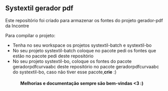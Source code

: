 <h2>Systextil gerador pdf</h1>

<p>Este repositório foi criado para armazenar os fontes do projeto gerador-pdf da Incontre</p>

<p>Para compilar o projeto:</p>

<ul>
  <li>Tenha no seu workspace os projetos systextil-batch e systextil-bo</li>
  <li>No seu projeto systextil-batch coloque no pacote pedi os fontes que estão no pacote pedi deste repositório</li>
  <li>No seu projeto systextil-bo, coloque os fontes do pacote geradorpdfcurvaabc deste repositório no pacote geradorpdfcurvaabc
  do systextil-bo, caso não tiver esse pacote,<strong>crie</strong> :)</li>
<ul>

<h4>Melhorias e documentação sempre são bem-vindas <3 :)<h4>
